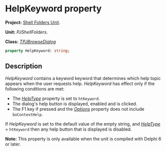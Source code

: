 # HelpKeyword property #

**Project:** [Shell Folders Unit](ShellFoldersUnit.md).

**Unit:** _PJShellFolders_.

**Class:** _[TPJBrowseDialog](TPJBrowseDialog.md)_

```pascal
property HelpKeyword: string;
```

## Description ##

_HelpKeyword_ contains a keyword keyword that determines which help topic appears when the user requests help. _HelpKeyword_ has effect only if the following conditions are met:

  * The _[HelpType](TPJBrowseDialogHelpType.md)_ property is set to `htKeyword`.
  * The dialog's help button is displayed, enabled and is clicked.
  * The F1 key if pressed and the _[Options](TPJBrowseDialogOptions.md)_ property does not include `boContextHelp`.

If _HelpKeyword_ is set to the default value of the empty string, and _[HelpType](TPJBrowseDialogHelpType.md)_ = `htKeyword` then any help button that is displayed is disabled.

**Note:** This property is only available when the unit is compiled with Delphi 6 or later.